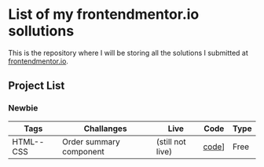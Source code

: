 # List of my frontendmentor.io sollutions

This is the repository where I will be storing all the solutions I submitted at [frontendmentor.io](https://www.frontendmentor.io/profile/jlmcabral).

## Project List

### Newbie

| Tags           | Challanges              | Live             |  Code            | Type |
| ---            | --                      |  --              | --               |  --  |
| HTML--CSS      | Order summary component | (still not live) | [code](https://github.com/jlmcabral/frontendmentor.io-challenges/tree/main/order-summary-component-main)] | Free |
